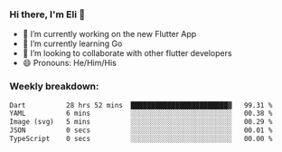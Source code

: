 ### Hi there, I'm Eli 👋
- 🔭 I’m currently working on the new Flutter App
- 🌱 I’m currently learning Go
- 🦄 I’m looking to collaborate with other flutter developers
- 😄 Pronouns: He/Him/His

### Weekly breakdown:
<!--START_SECTION:waka-->

```txt
Dart          28 hrs 52 mins  ████████████████████████▓   99.31 %
YAML          6 mins          ░░░░░░░░░░░░░░░░░░░░░░░░░   00.38 %
Image (svg)   5 mins          ░░░░░░░░░░░░░░░░░░░░░░░░░   00.29 %
JSON          0 secs          ░░░░░░░░░░░░░░░░░░░░░░░░░   00.01 %
TypeScript    0 secs          ░░░░░░░░░░░░░░░░░░░░░░░░░   00.00 %
```

<!--END_SECTION:waka-->
